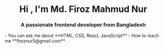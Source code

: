 <h1 align="center">Hi , I'm Md. Firoz Mahmud Nur</h1>
<h3 align="center">A passionate frontend developer from Bangladesh</h3>
- You can ask me about **HTML, CSS, React, JavaScript**
- How to reach me **firoznur5@gmail.com**
